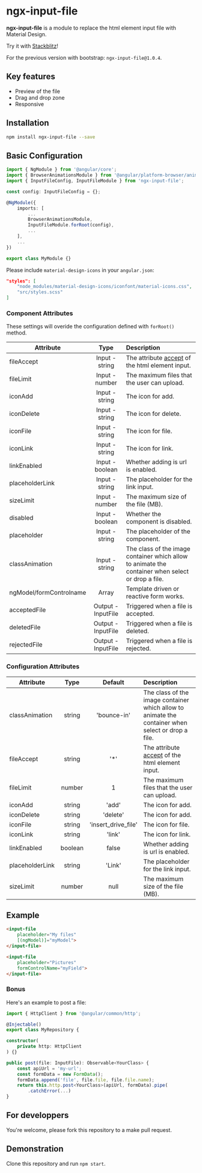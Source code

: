 # ngx-input-file

**ngx-input-file** is a module to replace the html element input file with Material Design.

Try it with [Stackblitz](https://stackblitz.com/edit/ngx-input-file)!

For the previous version with bootstrap: `ngx-input-file@1.0.4`.

## Key features
- Preview of the file
- Drag and drop zone
- Responsive

## Installation 
```bash
npm install ngx-input-file --save
```

## Basic Configuration
```typescript
import { NgModule } from '@angular/core';
import { BrowserAnimationsModule } from '@angular/platform-browser/animations';
import { InputFileConfig, InputFileModule } from 'ngx-input-file';

const config: InputFileConfig = {};

@NgModule({
    imports: [
        ...
        BrowserAnimationsModule,
        InputFileModule.forRoot(config),
        ...
    ],
    ...
})

export class MyModule {}
```

Please include `material-design-icons` in your `angular.json`:
```json
"styles": [
    "node_modules/material-design-icons/iconfont/material-icons.css",
    "src/styles.scss"
]
```

### Component Attributes
These settings will overide the configuration defined with `forRoot()` method.  

| Attribute               | Type                    | Description                              |
| ----------------------- |:-----------------------:| :---------------------------------------- |
| fileAccept              | Input - string                  | The attribute [accept](https://www.w3schools.com/tags/att_input_accept.asp) of the html element input. |
| fileLimit               | Input - number                  | The maximum files that the user can upload. |
| iconAdd                   | Input - string                | The icon for add. |
| iconDelete               | Input - string           | The icon for delete. |
| iconFile               | Input - string               | The icon for file. |
| iconLink               | Input - string       | The icon for link. |
| linkEnabled               | Input - boolean      | Whether adding is url is enabled. |
| placeholderLink               | Input - string      | The placeholder for the link input. |
| sizeLimit               | Input - number                  | The maximum size of the file (MB). |
| disabled                | Input - boolean                 | Whether the component is disabled. |
| placeholder             | Input - string                  | The placeholder of the component. |
| classAnimation          | Input - string                  | The class of the image container which allow to animate the container when select or drop a file. |
| ngModel/formControlname | Array<InputFile>        | Template driven or reactive form works. 
| acceptedFile            | Output - InputFile | Triggered when a file is accepted. |
| deletedFile             | Output - InputFile | Triggered when a file is deleted. |
| rejectedFile            | Output - InputFile | Triggered when a file is rejected. |

### Configuration Attributes
| Attribute               | Type        | Default         | Description                              |
| ----------------------- |:----------: |:-------------:| :---------------------------------------- |
| classAnimation          | string      | 'bounce-in' | The class of the image container which allow to animate the container when select or drop a file. |
| fileAccept              | string      | '*'        | The attribute [accept](https://www.w3schools.com/tags/att_input_accept.asp) of the html element input. |
| fileLimit                 | number      | 1          | The maximum files that the user can upload. |
| iconAdd                   | string        | 'add'          | The icon for add. |
| iconDelete               | string     | 'delete'             | The icon for add. |
| iconFile               | string       | 'insert_drive_file'           | The icon for file. |
| iconLink               | string       | 'link'         | The icon for link. |
| linkEnabled               | boolean    | false              | Whether adding is url is enabled. |
| placeholderLink               | string    | 'Link'              | The placeholder for the link input. |
| sizeLimit               | number      | null     | The maximum size of the file (MB). |

## Example

```html
<input-file
    placeholder="My files"
    [(ngModel)]="myModel">
</input-file>

<input-file
    placeholder="Pictures"
    formControlName="myField">
</input-file> 
```

### Bonus
Here's an example to post a file:
```ts
import { HttpClient } from '@angular/common/http';

@Injectable()
export class MyRepository {

constructor(
    private http: HttpClient
) {}

public post(file: InputFile): Observable<YourClass> {
    const apiUrl = 'my-url';
    const formData = new FormData();
    formData.append('file', file.file, file.file.name);
    return this.http.post<YourClass>(apiUrl, formData).pipe(
        .catchError(...)
}
```

## For developpers
You're welcome, please fork this repository to a make pull request.

## Demonstration
Clone this repository and run `npm start`.
